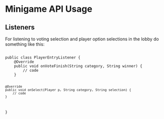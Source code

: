 <h1>Minigame API Usage</h1>
<h2>Listeners</h2>
<p>For listening to voting selection and player option selections in the lobby do something like this:</p>
<code>
public class PlayerEntryListener {
    @Override
	public void onVoteFinish(String category, String winner) {
	    // code
	}
	
	@Override
	public void onSelect(Player p, String category, String selection) {
	    // code
	}
}
<code>